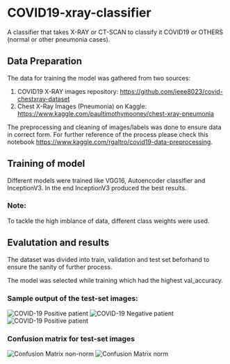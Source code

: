 # COVID19-xray-classifier
A classifier that takes X-RAY or CT-SCAN to classify it COVID19 or OTHERS (normal or other pneumonia cases).

## Data Preparation
The data for training the model was gathered from two sources:
1. COVID19 X-RAY images repository: https://github.com/ieee8023/covid-chestxray-dataset
2. Chest X-Ray Images (Pneumonia) on Kaggle: https://www.kaggle.com/paultimothymooney/chest-xray-pneumonia

The preprocessing and cleaning of images/labels was done to ensure data in correct form. For further reference of the process please check this notebook https://www.kaggle.com/rgaltro/covid19-data-preprocessing.

## Training of model
Different models were trained like VGG16, Autoencoder classifier and InceptionV3. In the end InceptionV3 produced the best results.
### Note:
To tackle the high imblance of data, different class weights were used.

## Evalutation and results

The dataset was divided into train, validation and test set beforhand to ensure the sanity of further process. 

The model was selected while training which had the highest val_accuracy.

### Sample output of the test-set images:

![COVID-19 Positive patient](https://github.com/rohilrg/COVID19-xray-classifier/blob/master/helper_images/sample_output.png)
![COVID-19 Negative patient](https://github.com/rohilrg/COVID19-xray-classifier/blob/master/helper_images/sample_output2.png)
![COVID-19 Positive patient](https://github.com/rohilrg/COVID19-xray-classifier/blob/master/helper_images/sample_output_3.png)

### Confusion matrix for test-set images

![Confusion Matrix non-norm](https://github.com/rohilrg/COVID19-xray-classifier/blob/master/helper_images/Confusion_matrix_nonnor.png)
![Confusion Matrix norm](https://github.com/rohilrg/COVID19-xray-classifier/blob/master/helper_images/Confusion_matrix_nor.png.png)
